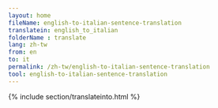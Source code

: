 ```yaml
---
layout: home
fileName: english-to-italian-sentence-translation
translatein: english_to_italian
folderName : translate
lang: zh-tw
from: en
to: it
permalink: /zh-tw/english-to-italian-sentence-translation
tool: english-to-italian-sentence-translation
---
```

{% include section/translateinto.html %}